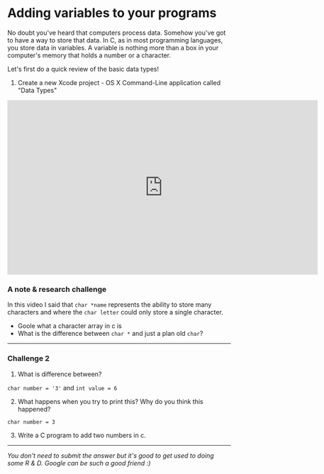 # Adding variables to your programs

No doubt you've heard that computers process data. Somehow you've got to have a way to store that data. In C, as in most programming languages, you store data in variables. A variable is nothing more than a box in your computer's memory that holds a number or a character.

Let's first do a quick review of the basic data types!

1. Create a new Xcode project - OS X Command-Line application called "Data Types"

<iframe width="700" height="394" src="https://www.youtube.com/embed/_Z8kBCq5n5E" frameborder="0" allowfullscreen></iframe>

### A note & research challenge

In this video I said that `char *name` represents the ability to store many characters and where the `char letter` could only store a single character.

- Goole what a character array in c is
- What is the difference between `char *` and just a plan old `char`?

----
### Challenge 2

1. What is difference between?

`char number = '3'` and `int value = 6`

2. What happens when you try to print this? Why do you think this happened?

`char number = 3`

3. Write a C program to add two numbers in c.

----
*You don't need to submit the answer but it's good to get used to doing some R & D. Google can be such a good friend :)*
